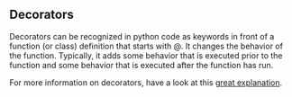 ## Decorators

Decorators can be recognized in python code as keywords in front of a function (or class) definition that starts with @. It changes the behavior of the function. Typically, it adds some behavior that is executed prior to the function and some behavior that is executed after the function has run. 

For more information on decorators, have a look at this [great explanation](https://realpython.com/primer-on-python-decorators).